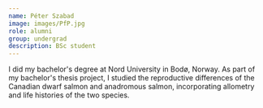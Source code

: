 ```yaml
---
name: Péter Szabad
image: images/PfP.jpg
role: alumni
group: undergrad
description: BSc student
---
```


I did my bachelor's degree at Nord University in Bodø, Norway. As part of my bachelor's thesis project, I studied the reproductive differences of the Canadian dwarf salmon and anadromous salmon, incorporating allometry and life histories of the two species.
